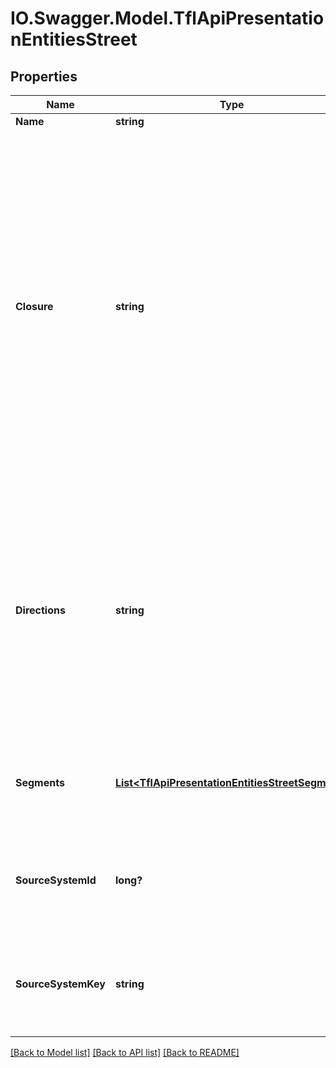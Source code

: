 # IO.Swagger.Model.TflApiPresentationEntitiesStreet
## Properties

Name | Type | Description | Notes
------------ | ------------- | ------------- | -------------
**Name** | **string** | Street name | [optional] 
**Closure** | **string** | Type of road closure. Some example values:              Open &#x3D; road is open, not blocked, not closed, not restricted. It maybe that the disruption has been moved out of the carriageway.              Partial Closure &#x3D; road is partially blocked, closed or restricted.               Full Closure &#x3D; road is fully blocked or closed. | [optional] 
**Directions** | **string** | The direction of the disruption on the street. Some example values:              All Directions              All Approaches              Clockwise              Anti-Clockwise              Northbound              Eastbound              Southbound              Westbound              Both Directions | [optional] 
**Segments** | [**List&lt;TflApiPresentationEntitiesStreetSegment&gt;**](TflApiPresentationEntitiesStreetSegment.md) | Geographic description of the sections of this street that are affected. | [optional] 
**SourceSystemId** | **long?** | The ID from the source system of the disruption that this street belongs to. | [optional] 
**SourceSystemKey** | **string** | The key of the source system of the disruption that this street belongs to. | [optional] 

[[Back to Model list]](../README.md#documentation-for-models) [[Back to API list]](../README.md#documentation-for-api-endpoints) [[Back to README]](../README.md)

